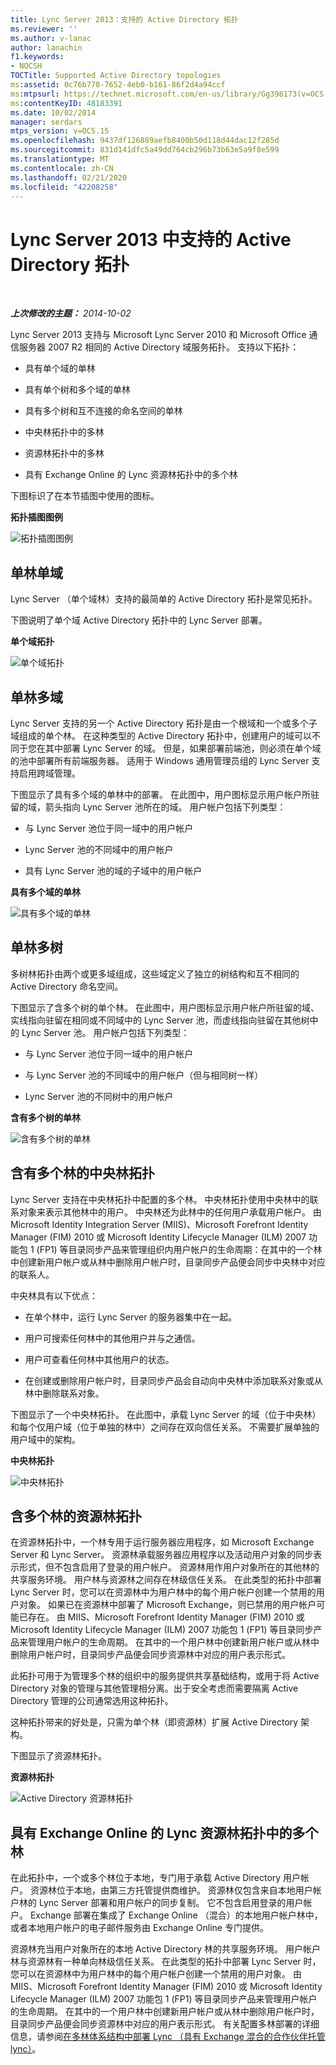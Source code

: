 ```yaml
---
title: Lync Server 2013：支持的 Active Directory 拓扑
ms.reviewer: ''
ms.author: v-lanac
author: lanachin
f1.keywords:
- NOCSH
TOCTitle: Supported Active Directory topologies
ms:assetid: 0c76b778-7652-4eb0-b161-86f2d4a94ccf
ms:mtpsurl: https://technet.microsoft.com/en-us/library/Gg398173(v=OCS.15)
ms:contentKeyID: 48183391
ms.date: 10/02/2014
manager: serdars
mtps_version: v=OCS.15
ms.openlocfilehash: 9437df126889aefb8400b50d118d44dac12f285d
ms.sourcegitcommit: 831d141dfc5a49dd764cb296b73b63e5a9f8e599
ms.translationtype: MT
ms.contentlocale: zh-CN
ms.lasthandoff: 02/21/2020
ms.locfileid: "42208258"
---
```

<div data-xmlns="http://www.w3.org/1999/xhtml">

<div class="topic" data-xmlns="http://www.w3.org/1999/xhtml" data-msxsl="urn:schemas-microsoft-com:xslt" data-cs="https://msdn.microsoft.com/">

<div data-asp="https://msdn2.microsoft.com/asp">

# <a name="supported-active-directory-topologies-in-lync-server-2013"></a>Lync Server 2013 中支持的 Active Directory 拓扑

</div>

<div id="mainSection">

<div id="mainBody">

<span> </span>

_**上次修改的主题：** 2014-10-02_

Lync Server 2013 支持与 Microsoft Lync Server 2010 和 Microsoft Office 通信服务器 2007 R2 相同的 Active Directory 域服务拓扑。 支持以下拓扑：

  - 具有单个域的单林

  - 具有单个树和多个域的单林

  - 具有多个树和互不连接的命名空间的单林

  - 中央林拓扑中的多林

  - 资源林拓扑中的多林

  - 具有 Exchange Online 的 Lync 资源林拓扑中的多个林

下图标识了在本节插图中使用的图标。

**拓扑插图图例**

![拓扑插图图例](images/Gg398173.0c3cc89f-6c43-4bc8-b2ec-61d89e391ee9(OCS.15).jpg "拓扑插图图例")

<div>

## <a name="single-forest-single-domain"></a>单林单域

Lync Server （单个域林）支持的最简单的 Active Directory 拓扑是常见拓扑。

下图说明了单个域 Active Directory 拓扑中的 Lync Server 部署。

**单个域拓扑**

![单个域拓扑](images/Gg398173.258b3b3f-0558-4a36-a4c2-031be7299668(OCS.15).jpg "单域拓扑")

</div>

<div>

## <a name="single-forest-multiple-domains"></a>单林多域

Lync Server 支持的另一个 Active Directory 拓扑是由一个根域和一个或多个子域组成的单个林。 在这种类型的 Active Directory 拓扑中，创建用户的域可以不同于您在其中部署 Lync Server 的域。 但是，如果部署前端池，则必须在单个域的池中部署所有前端服务器。 适用于 Windows 通用管理员组的 Lync Server 支持启用跨域管理。

下图显示了具有多个域的单林中的部署。 在此图中，用户图标显示用户帐户所驻留的域，箭头指向 Lync Server 池所在的域。 用户帐户包括下列类型：

  - 与 Lync Server 池位于同一域中的用户帐户

  - Lync Server 池的不同域中的用户帐户

  - 具有 Lync Server 池的域的子域中的用户帐户

**具有多个域的单林**

![具有多个域的单林](images/Gg398173.2b809c72-c3cd-4fad-afe6-8c2dae779750(OCS.15).jpg "具有多个域的单林")

</div>

<div>

## <a name="single-forest-multiple-trees"></a>单林多树

多树林拓扑由两个或更多域组成，这些域定义了独立的树结构和互不相同的 Active Directory 命名空间。

下图显示了含多个树的单个林。 在此图中，用户图标显示用户帐户所驻留的域、实线指向驻留在相同或不同域中的 Lync Server 池，而虚线指向驻留在其他树中的 Lync Server 池。 用户帐户包括下列类型：

  - 与 Lync Server 池位于同一域中的用户帐户

  - 与 Lync Server 池的不同域中的用户帐户（但与相同树一样）

  - Lync Server 池的不同树中的用户帐户

**含有多个树的单林**

![含有多个树的单林](images/Gg398173.db30fa49-174a-4974-8695-41dd78e39432(OCS.15).jpg "含有多个树的单林")

</div>

<div>

## <a name="multiple-forests-central-forest"></a>含有多个林的中央林拓扑

Lync Server 支持在中央林拓扑中配置的多个林。 中央林拓扑使用中央林中的联系对象来表示其他林中的用户。 中央林还为此林中的任何用户承载用户帐户。 由 Microsoft Identity Integration Server (MIIS)、Microsoft Forefront Identity Manager (FIM) 2010 或 Microsoft Identity Lifecycle Manager (ILM) 2007 功能包 1 (FP1) 等目录同步产品来管理组织内用户帐户的生命周期：在其中的一个林中创建新用户帐户或从林中删除用户帐户时，目录同步产品便会同步中央林中对应的联系人。

中央林具有以下优点：

  - 在单个林中，运行 Lync Server 的服务器集中在一起。

  - 用户可搜索任何林中的其他用户并与之通信。

  - 用户可查看任何林中其他用户的状态。

  - 在创建或删除用户帐户时，目录同步产品会自动向中央林中添加联系对象或从林中删除联系对象。

下图显示了一个中央林拓扑。 在此图中，承载 Lync Server 的域（位于中央林）和每个仅用户域（位于单独的林中）之间存在双向信任关系。 不需要扩展单独的用户域中的架构。

**中央林拓扑**

![中央林拓扑](images/Gg398173.7feb049a-453b-4134-9128-873b83ee1755(OCS.15).jpg "中央林拓扑")

</div>

<div>

## <a name="multiple-forests-resource-forest"></a>含多个林的资源林拓扑

在资源林拓扑中，一个林专用于运行服务器应用程序，如 Microsoft Exchange Server 和 Lync Server。 资源林承载服务器应用程序以及活动用户对象的同步表示形式，但不包含启用了登录的用户帐户。 资源林用作用户对象所在的其他林的共享服务环境。 用户林与资源林之间存在林级信任关系。 在此类型的拓扑中部署 Lync Server 时，您可以在资源林中为用户林中的每个用户帐户创建一个禁用的用户对象。 如果已在资源林中部署了 Microsoft Exchange，则已禁用的用户帐户可能已存在。 由 MIIS、Microsoft Forefront Identity Manager (FIM) 2010 或 Microsoft Identity Lifecycle Manager (ILM) 2007 功能包 1 (FP1) 等目录同步产品来管理用户帐户的生命周期。 在其中的一个用户林中创建新用户帐户或从林中删除用户帐户时，目录同步产品便会同步资源林中对应的用户表示形式。

此拓扑可用于为管理多个林的组织中的服务提供共享基础结构，或用于将 Active Directory 对象的管理与其他管理相分离。出于安全考虑而需要隔离 Active Directory 管理的公司通常选用这种拓扑。

这种拓扑带来的好处是，只需为单个林（即资源林）扩展 Active Directory 架构。

下图显示了资源林拓扑。

**资源林拓扑**

![Active Directory 资源林拓扑](images/Gg398173.54ab82f1-e9e5-40f0-a54e-86e340b65c2a(OCS.15).jpg "Active Directory 资源林拓扑")

</div>

<div>

## <a name="multiple-forests-in-a-lync-resource-forest-topology-with-exchange-online"></a>具有 Exchange Online 的 Lync 资源林拓扑中的多个林

在此拓扑中，一个或多个林位于本地，专门用于承载 Active Directory 用户帐户。 资源林位于本地，由第三方托管提供商维护。 资源林仅包含来自本地用户帐户林的 Lync Server 部署和用户帐户的同步复制。 它不包含启用登录的用户帐户。 Exchange 部署在集成了 Exchange Online （混合）的本地用户帐户林中，或者本地用户帐户的电子邮件服务由 Exchange Online 专门提供。

资源林充当用户对象所在的本地 Active Directory 林的共享服务环境。 用户帐户林与资源林有一种单向林级信任关系。 在此类型的拓扑中部署 Lync Server 时，您可以在资源林中为用户林中的每个用户帐户创建一个禁用的用户对象。 由 MIIS、Microsoft Forefront Identity Manager (FIM) 2010 或 Microsoft Identity Lifecycle Manager (ILM) 2007 功能包 1 (FP1) 等目录同步产品来管理用户帐户的生命周期。 在其中的一个用户林中创建新用户帐户或从林中删除用户帐户时，目录同步产品便会同步资源林中对应的用户表示形式。 有关配置多林部署的详细信息，请参阅[在多林体系结构中部署 Lync （具有 Exchange 混合的合作伙伴托管 lync）](https://go.microsoft.com/fwlink/p/?linkid=513216)。

</div>

</div>

<span> </span>

</div>

</div>

</div>

